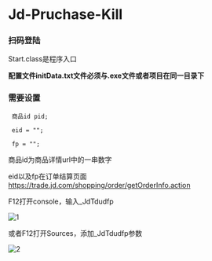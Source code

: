 # Jd-Pruchase-Kill

### 扫码登陆
 
 Start.class是程序入口
 
 **配置文件initData.txt文件必须与.exe文件或者项目在同一目录下**
 
### 需要设置
 
     商品id pid;
     
     eid = "";
     
     fp = "";

商品id为商品详情url中的一串数字

eid以及fp在订单结算页面 https://trade.jd.com/shopping/order/getOrderInfo.action

F12打开console，输入_JdTdudfp

![1](https://github.com/zhao458114067/Jd-Pruchase-Kill/blob/dev_zx/1.png?raw=true)

或者F12打开Sources，添加_JdTdudfp参数

![2](https://github.com/zhao458114067/Jd-Pruchase-Kill/blob/dev_zx/2.png?raw=true)

